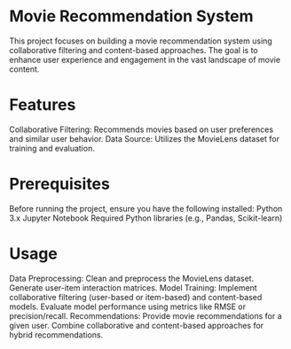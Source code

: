 # Movie Recommendation System
This project focuses on building a movie recommendation system using collaborative filtering and content-based approaches. The goal is to enhance user experience and engagement in the vast landscape of movie content.

# Features
Collaborative Filtering: Recommends movies based on user preferences and similar user behavior. Data Source: Utilizes the MovieLens dataset for training and evaluation.

# Prerequisites
Before running the project, ensure you have the following installed:
Python 3.x Jupyter Notebook Required Python libraries (e.g., Pandas, Scikit-learn)

# Usage
Data Preprocessing: Clean and preprocess the MovieLens dataset. Generate user-item interaction matrices. Model Training: Implement collaborative filtering (user-based or item-based) and content-based models. Evaluate model performance using metrics like RMSE or precision/recall. Recommendations: Provide movie recommendations for a given user. Combine collaborative and content-based approaches for hybrid recommendations.
